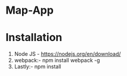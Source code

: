 # Map-App

# Installation

1. Node JS - https://nodejs.org/en/download/
2. webpack:- npm install webpack -g
3. Lastly:-  npm install

